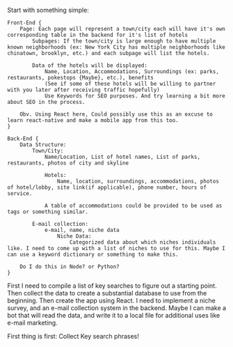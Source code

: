 Start with something simple:

    Front-End {
        Page: Each page will represent a town/city each will have it's own corresponding table in the backend for it's list of hotels
            Subpages: If the town/city is large enough to have multiple known neighborhoods (ex: New York City has multiple neighborhoods like chinatown, brooklyn, etc.) and each subpage will list the hotels.

            Data of the hotels will be displayed:
                Name, Location, Accommodations, Surroundings (ex: parks, restaurants, pokestops {Maybe}, etc.), benefits
                (See if some of these hotels will be willing to partner with you later after receiving traffic hopefully)
                Use Keywords for SEO purposes. And try learning a bit more about SEO in the process.

        Obv. Using React here, Could possibly use this as an excuse to learn react-native and make a mobile app from this too.
    }

    Back-End {
        Data Structure:
            Town/City:
                Name/Location, List of hotel names, List of parks, restaurants, photos of city and skyline

                Hotels:
                    Name, location, surroundings, accommodations, photos of hotel/lobby, site link(if applicable), phone number, hours of service.

                A table of accommodations could be provided to be used as tags or something similar.

            E-mail collection:
                e-mail, name, niche data
                    Niche Data:
                        Categorized data about which niches individuals like. I need to come up with a list of niches to use for this. Maybe I can use a keyword dictionary or something to make this.

        Do I do this in Node? or Python?
    }

First I need to compile a list of key searches to figure out a starting point. Then collect the data to create a substantial database to use from the beginning. Then create the app using React. I need to implement a niche survey, and an e-mail collection system in the backend. Maybe I can make a bot that will read the data, and write it to a local file for additional uses like e-mail marketing.

First thing is first: Collect Key search phrases!
